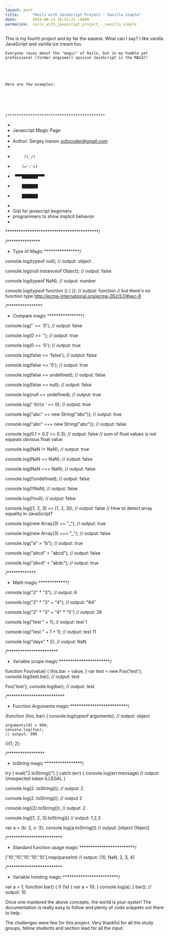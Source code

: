 ```yaml
---
layout: post
title:      "Rails with JavaScript Project - Vanilla Simple"
date:       2019-08-14 16:53:21 -0400
permalink:  rails_with_javascript_project_-_vanilla_simple
---
```



  This is my fourth project and by far the easiest. What can I say? I like vanilla JavaScript and vanilla ice cream too.
	
	Everyone raves about the "magic" of Rails, but in my humble yet professional (former engineer) opinion JavaScript is the MAGIC! 
	
	
	
	
	
	Here are few examples:
	
	
	
	
	
	
	/*******************************************
 *
 *   Javascript Magic Page
 *
 *   Author: Sergey Ivanov <xufocoder@gmail.com>
 *
 *          (\_/)
 *         (=':'=)
 *      ▀▀▀███████▀▀▀
 *         ███████
 *         ███████
 *
 *   Gist for javascript beginners
 *   programmers to show implicit behavior
 *
 ******************************************/


/***************
 * Type of Magic
 ****************/

console.log(typeof null);
// output: object

console.log(null instanceof Object);
// output: false

console.log(typeof NaN);
// output: number

console.log(typeof function () {
});
// output: function
// but there's no function type http://ecma-international.org/ecma-262/5.1/#sec-8


/****************
 * Compare magic
 ****************/

console.log('' == '0');
// output: false

console.log(0 == '');
// output: true

console.log(0 == '0');
// output: true

console.log(false == 'false');
// output: false

console.log(false == '0');
// output: true

console.log(false == undefined);
// output: false

console.log(false == null);
// output: false

console.log(null == undefined);
// output: true

console.log(' \t\r\n ' == 0);
// output: true

console.log("abc" == new String("abc"));
// output: true

console.log("abc" === new String("abc"));
// output: false

console.log(0.1 + 0.2 == 0.3);
// output: false
// sum of float values is not equeals obvious float value

console.log(NaN != NaN);
// output: true

console.log(NaN == NaN);
// output: false

console.log(NaN === NaN);
// output: false

console.log(!!undefined);
// output: false

console.log(!!NaN);
// output: false

console.log(!!null);
// output: false

console.log([1, 2, 3] == [1, 2, 3]);
// output: false
// How to detect array equality in JavaScript?

console.log(new Array(3) == ",,");
// output: true

console.log(new Array(3) === ",,");
// output: false

console.log("a" > "b");
// output: true

console.log("abcd" < "abcd");
// output: false

console.log("abcd" < "abdc");
// output: true


/*************
 * Math magic
 *************/

console.log("2" * "3");
// output: 6

console.log("2" * "3" + "4");
// output: "64"

console.log("2" * "3" + "4" * "5")
// output: 26

console.log("test " + 1);
// output: test 1

console.log("test " + 1 + 1);
// output: test 11

console.log("days" * 2);
// output: NaN


/***********************
 * Variable scope magic
 ***********************/

function Foo(value) {
    this.bar = value;
}
var test = new Foo('test');
console.log(test.bar);
// output: test

Foo('test');
console.log(bar);
// output: test


/**************************
 * Function Arguments magic
 **************************/

(function (foo, bar) {
    console.log(typeof arguments);
    // output: object

    arguments[0] = 999;
    console.log(foo);
    // output: 999
})(1, 2);


/*****************
 * toString magic
 *****************/

try {
    eval("2.toString()")
} catch (err) {
    console.log(err.message)
    // output: Unexpected token ILLEGAL
}

console.log(2..toString());
// output: 2

console.log(2 .toString());
// output 2

console.log((2).toString());
// output: 2

console.log([1, 2, 3].toString())
// output: 1,2,3

var a = {b: 2, c: 3};
console.log(a.toString())
// output: [object Object]

/*************************
 * Standard function usage magic
 *************************/
 
['10','10','10','10','10'].map(parseInt)
// output: [10, NaN, 2, 3, 4]

/*************************
 * Variable hoisting magic
 *************************/

var a = 1; 
function bar() { 
    if (!a) { 
        var a = 10; 
    } 
    console.log(a); 
} 
bar();
// output: 10
 

Once one mastered the above concepts, the world is your oyster! The documentation is really easy to follow and plenty of code snippets out there to help. 
  
The challenges were few for this project. Very thankful for all the study groups, fellow students and section lead for all the input. 





